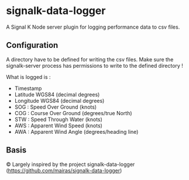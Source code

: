 # signalk-data-logger

A Signal K Node server plugin for logging performance data to csv files.

## Configuration

A directory have to be defined for writing the csv files. Make sure the signalk-server process has permissions to write to the defined directory !

What is logged is :
- Timestamp
- Latitude WGS84 (decimal degrees)
- Longitude WGS84 (decimal degrees)
- SOG : Speed Over Ground (knots)
- COG : Course Over Ground (degrees/true North)
- STW : Speed Through Water (knots)
- AWS : Apparent Wind Speed (knots)
- AWA : Apparent Wind Angle (degrees/heading line)

## Basis
© Largely inspired by the project signalk-data-logger (https://github.com/mairas/signalk-data-logger)
